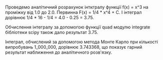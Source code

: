 Проведемо аналітичний розрахунок інткгралу функції f(x) = x^3 на проміжку від 1.0 до 2.0. 
Первинна F(x) = 1/4 * x^4 + C. І інтеграл дорівнює 1/4 * 16 - 1/4 = 4.0 - 0.25 = 3.75.

Обчислення інтегралу за допомогою функції quad модулю integrate бібліотеки scipy також дало результат 3.75.

Інтеграл, обчислений за допомогою метода Монте Карло при кількості випробувань 1_000_000, дорівнює 3.743368, що показує гарний результат наближення до аналітичного розв'язку.
